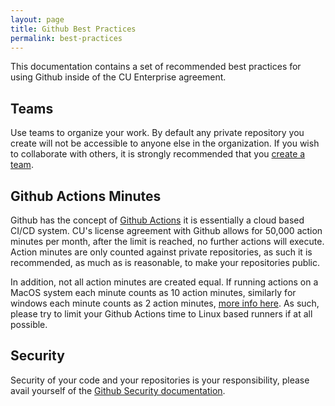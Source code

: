 ```yaml
---
layout: page
title: Github Best Practices
permalink: best-practices
---
```

This documentation contains a set of recommended best practices for using Github inside of the CU Enterprise agreement.

## Teams
Use teams to organize your work. By default any private repository you create will not be accessible to anyone else in the organization. If you wish to collaborate with others, it is strongly recommended that you [create a team](https://docs.github.com/en/organizations/organizing-members-into-teams/about-teams).

## Github Actions Minutes
Github has the concept of [Github Actions](https://docs.github.com/en/actions/learn-github-actions) it is essentially a cloud based CI/CD system. CU's license agreement with Github allows for 50,000 action minutes per month, after the limit is reached, no further actions will execute. Action minutes are only counted against private repositories, as such it is recommended, as much as is reasonable, to make your repositories public.

In addition, not all action minutes are created equal. If running actions on a MacOS system each minute counts as 10 action minutes, similarly for windows each minute counts as 2 action minutes, [more info here](https://docs.github.com/en/github/setting-up-and-managing-billing-and-payments-on-github/about-billing-for-github-actions). As such, please try to limit your Github Actions time to Linux based runners if at all possible.

## Security
Security of your code and your repositories is your responsibility, please avail yourself of the [Github Security documentation](https://docs.github.com/en/code-security/getting-started/about-securing-your-repository).